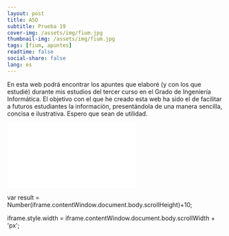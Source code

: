 ```yaml
---
layout: post
title: ASO
subtitle: Prueba 19
cover-img: /assets/img/fium.jpg
thumbnail-img: /assets/img/fium.jpg
tags: [fium, apuntes]
readtime: false
social-share: false
lang: es
---
```


En esta web podrá encontrar los apuntes que elaboré (y con los que estudié) durante mis estudios del tercer curso en el Grado de Ingeniería Informática. El objetivo con el que he creado esta web ha sido el de facilitar a futuros estudiantes la información, presentándola de una manera sencilla, concisa e ilustrativa. Espero que sean de utilidad.

<iframe src="../../../informatica3/ASO/Tema1/Tema1.html" id="myIframe" frameBorder=0>Error cargando el contenido. Por favor, haz <a href="../../../informatica3/ASO/Tema1/Tema1.html">click aquí</a> para verlo.</iframe>

<script>var iframe =document.getElementById("myIframe"); iframe.onload = function(){ iframe.style.height = iframe.contentWindow.document.body.scrollHeight + 'px'; iframe.style.width = "100%"} </script>

var result = Number(iframe.contentWindow.document.body.scrollHeight)+10;

iframe.style.width = iframe.contentWindow.document.body.scrollWidth + 'px';
